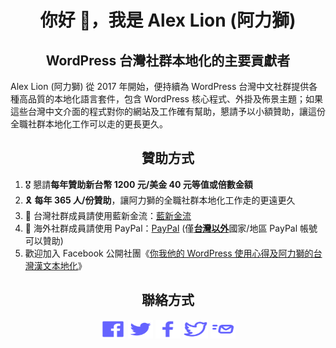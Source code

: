 <h1 align="center">你好 👋，我是 Alex Lion (阿力獅)</h1>
<h2 align="center">WordPress 台灣社群本地化的主要貢獻者</h2>
<p>
Alex Lion (阿力獅) 從 2017 年開始，便持續為 WordPress 台灣中文社群提供各種高品質的本地化語言套件，包含 WordPress 核心程式、外掛及佈景主題；如果這些台灣中文介面的程式對你的網站及工作確有幫助，懇請予以小額贊助，讓這份全職社群本地化工作可以走的更長更久。
</p>
<h2 align="center">贊助方式</h2>
<p>
<ol>
<li>🎖️ 懇請<b>每年贊助新台幣 1200 元/美金 40 元等值或倍數金額</b></li>
<li>🎗️ <b>每年 365 人/份贊助</b>，讓阿力獅的全職社群本地化工作走的更遠更久</li>
<li>🎁 台灣社群成員請使用藍新金流：<a href="https://suo.fyi/donate-alexlion-blue" title="台灣社群成員請使用藍新金流" target="_blank">藍新金流</a></li>
<li>🧧 海外社群成員請使用 PayPal：<a href="https://suo.fyi/donate-alexlion-paypal" title="海外社群成員請使用 PayPal" target="_blank">PayPal</a> (僅<b><u>台灣以外</u></b>國家/地區 PayPal 帳號可以贊助)</li>
<li>歡迎加入 Facebook 公開社團《<a href="https://www.facebook.com/groups/wordpresstwhant" title="你我他的 WordPress 使用心得及阿力獅的台灣漢文本地化" target="_blank">你我他的 WordPress 使用心得及阿力獅的台灣漢文本地化</a>》</li>
</ol>
</p>
<h2 align="center">聯絡方式</h2>
<p align="center">
<a href="https://www.facebook.com/groups/wordpresstwhant" target="blank"><img align="center" src="https://raw.githubusercontent.com/alexclassroom/alexclassroom/main/images/icons/vol03/8725966_facebook.svg" title="你我他的 WordPress 使用心得及阿力獅的台灣漢文本地化" alt="你我他的 WordPress 使用心得及阿力獅的台灣漢文本地化" height="30" width="40" /></a>
<a href="https://twitter.com/alexclassroom" target="blank"><img align="center" src="https://raw.githubusercontent.com/alexclassroom/alexclassroom/main/images/icons/vol06/8726494_twitter.svg" title="Twitter 上的阿力獅的教室" alt="Twitter 上的阿力獅的教室" height="30" width="40" /></a>
<a href="https://www.facebook.com/captain.alexlion" target="blank"><img align="center" src="https://raw.githubusercontent.com/alexclassroom/alexclassroom/main/images/icons/vol03/8725907_facebook_f.svg" title="Facebook 上的阿力獅個人頁面" alt="Facebook 上的阿力獅個人頁面" height="30" width="40" /></a>
<a href="https://twitter.com/alexlion1114" target="blank"><img align="center" src="https://raw.githubusercontent.com/alexclassroom/alexclassroom/main/images/icons/vol06/8726495_alt_twitter.svg" title="Twitter 上的阿力獅個人頁面" alt="Twitter 上的阿力獅個人頁面" height="30" width="40" /></a>
<a href="mailto:learnwithalex@gmail.com" target="blank"><img align="center" src="https://raw.githubusercontent.com/alexclassroom/alexclassroom/main/images/icons/vol03/8725946_fast_mail.svg" title="使用電子郵件聯絡阿力獅" alt="使用電子郵件聯絡阿力獅" height="30" width="40" /></a>
</p>
